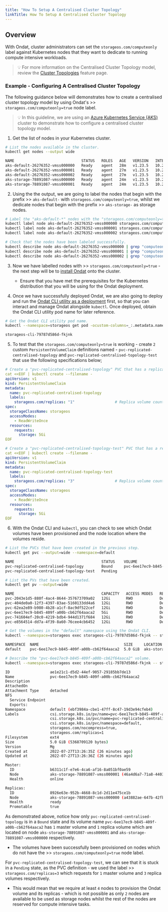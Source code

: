 ```yaml
---
title: "How To Setup A Centralised Cluster Topology"
linkTitle: How To Setup A Centralised Cluster Topology
---
```


## Overview

With Ondat, cluster administrators can set the `storageos.com/computeonly` label against Kubernetes nodes that they want to dedicate to running compute intensive workloads.
> 💡 For more information on the Centralised Cluster Topology model, review the [Cluster Topologies](/docs/concepts/cluster-topologies) feature page.

### Example - Configuring A Centralised Cluster Topology

The following guidance below will demonstrates how to create a centralised cluster topology model by using Ondat's >> `storageos.com/computeonly=true` node label.
> 💡 In this guideline, we are using an [Azure Kubernetes Service (AKS)](/docs/install/microsoft-azure-aks/) cluster to demonstrate how to configure a centralised cluster topology model.

1. Get the list of nodes in your Kubernetes cluster.

```bash
# List the nodes available in the cluster.
kubectl get nodes --output wide

NAME                              STATUS   ROLES   AGE   VERSION   INTERNAL-IP   EXTERNAL-IP   OS-IMAGE             KERNEL-VERSION     CONTAINER-RUNTIME
aks-default-26276352-vmss000000   Ready    agent   28m   v1.23.5   10.224.0.4    <none>        Ubuntu 18.04.6 LTS   5.4.0-1085-azure   containerd://1.5.11+azure-2
aks-default-26276352-vmss000001   Ready    agent   27m   v1.23.5   10.224.0.5    <none>        Ubuntu 18.04.6 LTS   5.4.0-1085-azure   containerd://1.5.11+azure-2
aks-default-26276352-vmss000002   Ready    agent   27m   v1.23.5   10.224.0.6    <none>        Ubuntu 18.04.6 LTS   5.4.0-1085-azure   containerd://1.5.11+azure-2
aks-storage-78891087-vmss000000   Ready    agent   24m   v1.23.5   10.224.0.7    <none>        Ubuntu 18.04.6 LTS   5.4.0-1085-azure   containerd://1.5.11+azure-2
aks-storage-78891087-vmss000001   Ready    agent   24m   v1.23.5   10.224.0.8    <none>        Ubuntu 18.04.6 LTS   5.4.0-1085-azure   containerd://1.5.11+azure-2
```

2. Using the the output, we are going to label the nodes that begin with the prefix >> `aks-default-` with `storageos.com/computeonly=true`, whilst we dedicate nodes that begin with the prefix >> `aks-storage-` as storage nodes.
```bash
# Label the "aks-default-*" nodes with the "storageos.com/computeonly=true" feature label.
kubectl label node aks-default-26276352-vmss000000 storageos.com/computeonly=true
kubectl label node aks-default-26276352-vmss000001 storageos.com/computeonly=true
kubectl label node aks-default-26276352-vmss000002 storageos.com/computeonly=true

# Check that the nodes have been labeled successfully.
kubectl describe node aks-default-26276352-vmss000000 | grep "computeonly"
kubectl describe node aks-default-26276352-vmss000001 | grep "computeonly"
kubectl describe node aks-default-26276352-vmss000002 | grep "computeonly"
```

3. Now we have labelled nodes with >> `storageos.com/computeonly=true` - the next step will be to [install Ondat](/docs/install/) onto the cluster. 
    - Ensure that you have met the prerequisites for the Kubernetes distribution that you will be using for the Ondat deployment.

4. Once we have successfully deployed Ondat, we are also going to deploy and run the [Ondat CLI utility as a deployment](https://docs.ondat.io/docs/reference/cli/#run-the-cli-as-a-deployment-in-your-cluster)  first, so that you can interact and manage Ondat alongside `kubectl`. Once deployed, obtain the Ondat CLI utility pod name for later reference.

```bash
# Get the Ondat CLI utility pod name.
kubectl --namespace=storageos get pod -ocustom-columns=_:.metadata.name --no-headers -lapp=storageos-cli

storageos-cli-79787d586d-fkjnk
```

5. To test that the `storageos.com/computeonly=true` is working - create `2` custom  `PersistentVolumeClaim` definitions  named - `pvc-replicated-centralised-topology` and `pvc-replicated-centralised-topology-test` that use the following specifications below;

```yaml
# Create a "pvc-replicated-centralised-topology" PVC that has a replica volume count of 1.
cat <<EOF | kubectl create --filename -
apiVersion: v1
kind: PersistentVolumeClaim
metadata:
  name: pvc-replicated-centralised-topology
  labels:
    storageos.com/replicas: "1"                  # Replica volume count of 1
spec:
  storageClassName: storageos
  accessModes:
    - ReadWriteOnce
  resources:
    requests:
      storage: 5Gi
EOF
```

```yaml
# Create a "pvc-replicated-centralised-topology-test" PVC that has a replica volume count of 3.
cat <<EOF | kubectl create --filename -
apiVersion: v1
kind: PersistentVolumeClaim
metadata:
  name: pvc-replicated-centralised-topology-test
  labels:
    storageos.com/replicas: "3"                  # Replica volume count of 3
spec:
  storageClassName: storageos
  accessModes:
    - ReadWriteOnce
  resources:
    requests:
      storage: 5Gi
EOF
```

6.  With the Ondat CLI and `kubectl`, you can check to see which Ondat volumes have been provisioned and the node location where the volumes reside.

```bash
# List the PVCs that have been created in the previous step.
kubectl get pvc --output=wide --namespace=default

NAME                                       STATUS    VOLUME                                     CAPACITY   ACCESS MODES   STORAGECLASS   AGE     VOLUMEMODE
pvc-replicated-centralised-topology        Bound     pvc-6ee17ec9-b845-409f-a00b-cb62f64aaca2   5Gi        RWO            storageos      5m9s    Filesystem
pvc-replicated-centralised-topology-test   Pending                                                                        storageos      4m32s   Filesystem

# List the PVs that have been created.
kubectl get pv --output=wide

NAME                                       CAPACITY   ACCESS MODES   RECLAIM POLICY   STATUS   CLAIM                                         STORAGECLASS   REASON   AGE    VOLUMEMODE
pvc-2043e1d5-880f-4ac4-8644-357673709a02   12Gi       RWO            Delete           Bound    storageos-etcd/storageos-etcd-2               default                 99m    Filesystem
pvc-404de0a0-12f3-4397-83ae-5160133dd4a6   12Gi       RWO            Delete           Bound    storageos-etcd/storageos-etcd-4               default                 98m    Filesystem
pvc-62ea2e89-b980-4b28-a1cf-8ac9df522cef   12Gi       RWO            Delete           Bound    storageos-etcd/storageos-etcd-3               default                 99m    Filesystem
pvc-6ee17ec9-b845-409f-a00b-cb62f64aaca2   5Gi        RWO            Delete           Bound    default/pvc-replicated-centralised-topology   storageos               5m8s   Filesystem
pvc-741604ef-20c0-4219-bdb4-944d1371f684   12Gi       RWO            Delete           Bound    storageos-etcd/storageos-etcd-1               default                 99m    Filesystem
pvc-e8564514-dd7a-4f39-8a60-76cee4cb6452   12Gi       RWO            Delete           Bound    storageos-etcd/storageos-etcd-0               default                 99m    Filesystem
```

```bash
# Get the volumes in the "default" namespace using the Ondat CLI.
kubectl --namespace=storageos exec storageos-cli-79787d586d-fkjnk -- storageos get volumes --namespace=default

NAMESPACE  NAME                                      SIZE     LOCATION                                  ATTACHED ON  REPLICAS  AGE
default    pvc-6ee17ec9-b845-409f-a00b-cb62f64aaca2  5.0 GiB  aks-storage-78891087-vmss000001 (online)               1/1       7 minutes ago

# Describe the "pvc-6ee17ec9-b845-409f-a00b-cb62f64aaca2" volume.
kubectl --namespace=storageos exec storageos-cli-79787d586d-fkjnk -- storageos describe volume pvc-6ee17ec9-b845-409f-a00b-cb62f64aaca2 --namespace=default

ID                  ae1e21c1-d5d2-44ef-9057-29185bb7de13
Name                pvc-6ee17ec9-b845-409f-a00b-cb62f64aaca2
Description
AttachedOn
Attachment Type     detached
NFS
  Service Endpoint
  Exports:
Namespace           default (ebf3984a-cbe1-47ff-8c47-19d3e94cfeb4)
Labels              csi.storage.k8s.io/pv/name=pvc-6ee17ec9-b845-409f-a00b-cb62f64aaca2,
                    csi.storage.k8s.io/pvc/name=pvc-replicated-centralised-topology,
                    csi.storage.k8s.io/pvc/namespace=default,
                    storageos.com/nocompress=true,
                    storageos.com/replicas=1
Filesystem          ext4
Size                5.0 GiB (5368709120 bytes)
Version             Mg
Created at          2022-07-27T13:26:35Z (26 minutes ago)
Updated at          2022-07-27T13:26:36Z (26 minutes ago)

Master:
  ID                b6311c1f-e7e6-4ca6-af16-8a051bf0ae59
  Node              aks-storage-78891087-vmss000001 (46a4d6a7-71a8-4403-820b-16a8574bb45f)
  Health            online

Replicas:
  ID                8926e63e-952b-4668-8c1d-2d11e475ce1b
  Node              aks-storage-78891087-vmss000000 (a43882ae-647b-42fb-a460-cbdab2df4386)
  Health            ready
  Promotable        true
```

As demonstrated above, notice how only `pvc-replicated-centralised-topology` is in a `Bound` state and its volume name  `pvc-6ee17ec9-b845-409f-a00b-cb62f64aaca2` has `1` master volume and `1` replica volume which are located on node `aks-storage-78891087-vmss000001` and `aks-storage-78891087-vmss000000` respectively.
- The volumes have been successfully been provisioned on nodes which do not have the >> `storageos.com/computeonly=true` node label.

For `pvc-replicated-centralised-topology-test`, we can see that it is stuck in a `Pending` state, as the PVC definition - we used the label >> `storageos.com/replicas=3` which requests for `1` master volume and `3` replica volumes respectively. 
- This would mean that we require at least `4` nodes to provision the Ondat volume and its replicas - which is not possible as only `2` nodes are available to be used as storage nodes whilst the rest of the nodes are reserved for compute intensive tasks.